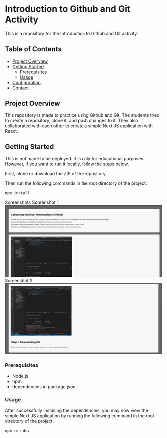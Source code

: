 # Introduction to Github and Git Activity

This is a repository for the Introduction to Github and Git activity. 

## Table of Contents
- [Project Overview](#project-overview)
- [Getting Started](#getting-started)
  - [Prerequisites](#prerequisites)
  - [Usage](#usage)
- [Configuration](#configuration)
- [Contact](#contact)
## Project Overview

This repository is made to practice using Github and Git. The students tried to create a repository, clone it, and push changes to it.
They also collaborated with each other to create a simple Next JS application with React.


## Getting Started

This is not made to be deployed. It is only for educational purposes.
However, if you want to run it locally, follow the steps below.

First, clone or download the ZIP of the repository.

Then run the following commands in the root directory of the project.

```
npm install
```

Screenshots
Screenshot 1
![image](https://github.com/iJazzQant/git-intro/blob/main/github_activity/src/app/images/screenshots1.png)
Screenshot 2
![image](https://github.com/iJazzQant/git-intro/blob/main/github_activity/src/app/images/screenshots2.png)

### Prerequisites

- Node.js
- npm
- dependencies in package.json


### Usage

 After successfully installing the dependencies, you may now view the simple Next JS application by running the following command in the root directory of the project.

 ```
 npm run dev
```

    
